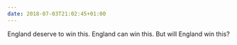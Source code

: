 ```yaml
---
date: 2018-07-03T21:02:45+01:00
---
```

England deserve to win this. England can win this. But will England win this?
